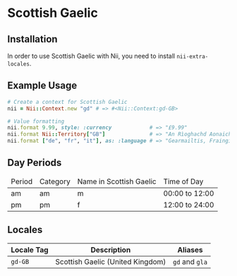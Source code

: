 <!-- This file has been generated. Source: languages/_template.md.erb -->

# Scottish Gaelic

## Installation

In order to use Scottish Gaelic with Nii, you need to install `nii-extra-locales`.

## Example Usage

``` ruby
# Create a context for Scottish Gaelic
nii = Nii::Context.new "gd" # => #<Nii::Context:gd-GB>

# Value formatting
nii.format 9.99, style: :currency            # => "£9.99"
nii.format Nii::Territory["GB"]              # => "An Rìoghachd Aonaichte"
nii.format ["de", "fr", "it"], as: :language # => "Gearmailtis, Fraingis agus Eadailtis"
```

## Day Periods


<table>
  <thead>
    <tr>
      <td>Period</td>
      <td>Category</td>
      <td>Name in Scottish Gaelic</td>
      <td>Time of Day</td>
    </tr>
  </thead>
  <tbody>
    <tr>
      <td>am</td>
      <td>am</td>
      <td>m</td>
      <td>00:00 to 12:00</td>
    </tr>
    <tr>
      <td>pm</td>
      <td>pm</td>
      <td>f</td>
      <td>12:00 to 24:00</td>
    </tr>
  </tbody>
</table>



## Locales

<table>
  <thead>
    <tr>
      <th>Locale Tag</th>
      <th>Description</th>
      <th>Aliases</th>
    </tr>
  </thead>
  <tbody>
    <tr>
      <td><code>gd-GB</code></td>
      <td>Scottish Gaelic (United Kingdom)</td>
      <td><code>gd</code> and <code>gla</code></td>
    </tr>
  </tbody>
</table>

